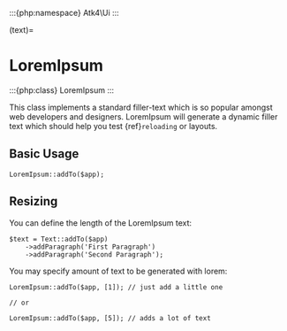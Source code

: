 :::{php:namespace} Atk4\Ui
:::

(text)=

# LoremIpsum

:::{php:class} LoremIpsum
:::

This class implements a standard filler-text which is so popular amongst web developers and designers.
LoremIpsum will generate a dynamic filler text which should help you test {ref}`reloading` or layouts.

## Basic Usage

```
LoremIpsum::addTo($app);
```

## Resizing

You can define the length of the LoremIpsum text:

```
$text = Text::addTo($app)
    ->addParagraph('First Paragraph')
    ->addParagraph('Second Paragraph');
```

You may specify amount of text to be generated with lorem:

```
LoremIpsum::addTo($app, [1]); // just add a little one

// or

LoremIpsum::addTo($app, [5]); // adds a lot of text
```
